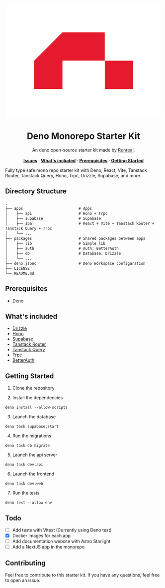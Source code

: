 <p align="center">
<img src="image.png " alt="Deno Monorepo Starter Kit" />
</p>


<p align="center">
	<h1 align="center"><b>Deno Monorepo Starter Kit</b></h1>
<p align="center">
    An deno open-source starter kit made by <a href="https://www.runreal.dev">Runreal</a>.
    <br />
    <br />
    <a href="https://github.com/runreal/deno-monorepo-template/issues"><strong>Issues</strong></a> ·
    <a href="#whats-included"><strong>What's included</strong></a> ·
    <a href="#prerequisites"><strong>Prerequisites</strong></a> ·
    <a href="#getting-started"><strong>Getting Started</strong></a>
  </p>
</p>


Fully type safe mono repo starter kit with Deno, React, Vite, Tanstack Router, Tanstack Query, Hono, Trpc, Drizzle, Supabase, and more.

## Directory Structure

```
.
├── apps                         # Apps
│    ├── api                     # Hono + Trpc
│    ├── supabase                # Supabase
│    ├── spa                     # React + Vite + Tanstack Router + Tanstack Query + Trpc
│    └── ...
├── packages                     # Shared packages between apps
│    ├── lib                     # Simple lib
│    ├── auth                    # Auth: BetterAuth
│    ├── db                      # Database: Drizzle
│    └── ...
├── deno.jsonc                   # Deno Workspace configuration
├── LICENSE
└── README.md
```

## Prerequisites

- [Deno](https://deno.land/)


## What's included

- [Drizzle](https://drizzle.team/)
- [Hono](https://hono.dev/)
- [Supabase](https://supabase.com/)
- [Tanstack Router](https://tanstack.com/router/latest)
- [Tanstack Query](https://tanstack.com/query/latest)
- [Trpc](https://trpc.io/)
- [BetterAuth](https://www.better-auth.com/)

## Getting Started

1. Clone the repository

2. Install the dependencies

```shell
deno install --allow-scripts
```

3. Launch the database

```shell
deno task supabase:start
```

4. Run the migrations

```shell
deno task db:migrate
```

5. Launch the api server

```shell
deno task dev:api
```

6. Launch the frontend

```shell
deno task dev:web
```
7. Run the tests

```shell
deno test --allow env
```

## Todo

- [ ] Add tests with Vitest (Currently using Deno test)
- [X] Docker images for each app
- [ ] Add documentation website with Astro Starlight
- [ ] Add a NextJS app in the monorepo

## Contributing

Feel free to contribute to this starter kit. If you have any questions, feel free to open an issue.

